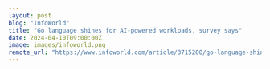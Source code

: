 ```yaml
---
layout: post
blog: "InfoWorld"
title: "Go language shines for AI-powered workloads, survey says"
date: 2024-04-10T09:00:00Z
image: images/infoworld.png
remote_url: "https://www.infoworld.com/article/3715200/go-language-shines-for-ai-powered-workloads-survey-says.html#tk.rss_applicationdevelopment"
---
```

